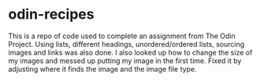 # odin-recipes
This is a repo of code used to complete an assignment from The Odin Project. Using lists, different headings, unordered/ordered lists, sourcing images and links was also done. I also looked up how to change the size of my images and messed up putting my image in the first time. Fixed it by adjusting where it finds the image and the image file type.